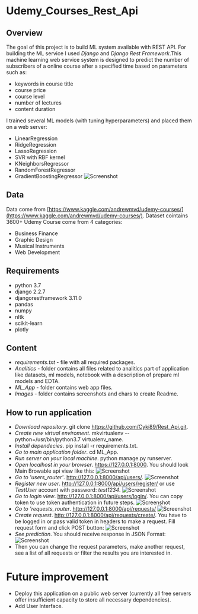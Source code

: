 # Udemy_Courses_Rest_Api


## Overview
The goal of this project is to build ML system available with REST API. For building the ML service I used <i>Django</i> and <i>Django Rest Framework</i>.This machine learning web service system is designed to predict the number of subscribers of a online course after a specified time based on parameters such as:
- keywords in course title
- course price 
- course level
- number of lectures
- content duration

I trained several ML models (with tuning hyperparameters) and placed them on a web server:
- LinearRegression
- RidgeRegression
- LassoRegression
- SVR with RBF kernel
- KNeighborsRegressor
- RandomForestRegressor
- GradientBoostingRegressor
![Screenshot](Images/Models_results.png)

## Data
Data come from [https://www.kaggle.com/andrewmvd/udemy-courses/](https://www.kaggle.com/andrewmvd/udemy-courses/). Dataset cointains 3600+ Udemy Course come from 4 categories:
- Business Finance
- Graphic Design 
- Musical Instruments
- Web Development


## Requirements
* python 3.7
* django 2.2.7
* djangorestframework 3.11.0
* pandas
* numpy
* nltk
* scikit-learn
* plotly


## Content
* <i>requirements.txt</i> - file with all required packages.
* <i>Analitics</i> - folder contains all files related to analitics part of application like datasets, ml models, notebook with a description of prepare ml models and EDTA.
* <i>ML_App</i> - folder contains web app files.
* <i>Images</i> - folder contains screenshots and chars to create Readme.


## How to run application 
- <i>Download repository</i>. git clone https://github.com/Cyki89/Rest_Api.git.
- <i>Create new virtual enviroment</i>. mkvirtualenv --python=/usr/bin/python3.7 virtualenv_name.
- <i>Install dependecies</i>. pip install -r requirements.txt.
- <i>Go to main application folder</i>. cd ML_App.
- <i>Run server on your local machine</i>. python manage.py runserver.
- <i>Open localhost in your browser</i>. https://127.0.0.1:8000. You should look Main Browable api view like this:
![Screenshot](Images/Main_Browable_Api_View.png)
- <i>Go to 'users_router'</i>. http://127.0.0.1:8000/api/users/.
![Screenshot](Images/Users_Router_View.png)
- <i>Register new user</i>. http://127.0.0.1:8000/api/users/register/ or use <i>TestUser</i> account with password: <i>test1234</i>.
![Screenshot](Images/User_Registration_View.png)
- <i>Go to login view</i>. http://127.0.0.1:8000/api/users/login/. You can copy token to use token authentication in future steps.
![Screenshot](Images/User_Login_View.png)
- <i>Go to 'requests_router</i>. http://127.0.0.1:8000/api/requests/
![Screenshot](Images/Requests_Router_View.png)
- <i>Create request</i>. http://127.0.0.1:8000/api/requests/create/. You have to be logged in or pass valid token in headers to make a request. Fill request form and click POST button:
![Screenshot](Images/Request_Create_View.png)
- <i>See prediction</i>. You should receive response in JSON Format:
![Screenshot](Images/Created_Request_View.png)
- Then you can change the request parameters, make another request, see a list of all requests or filter the results you are interested in.


# Future improvement
- Deploy this application on a public web server (currently all free servers offer insufficient capacity to store all necessary dependencies).
- Add User Interface.
